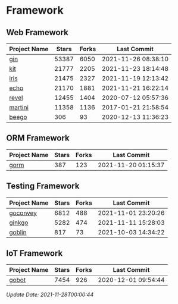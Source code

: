 # Framework

## Web Framework
| Project Name | Stars | Forks | Last Commit |
| ------------ | ----- | ----- | ----------- |
| [gin](https://github.com/gin-gonic/gin) | 53387 | 6050 | 2021-11-26 08:38:10 |
| [kit](https://github.com/go-kit/kit) | 21777 | 2205 | 2021-11-23 18:14:48 |
| [iris](https://github.com/kataras/iris) | 21475 | 2327 | 2021-11-19 12:13:42 |
| [echo](https://github.com/labstack/echo) | 21170 | 1881 | 2021-11-21 16:22:14 |
| [revel](https://github.com/revel/revel) | 12455 | 1404 | 2020-07-12 05:57:36 |
| [martini](https://github.com/go-martini/martini) | 11358 | 1136 | 2017-01-21 21:58:54 |
| [beego](https://github.com/astaxie/beego) | 306 | 93 | 2020-12-13 11:36:23 |

## ORM Framework
| Project Name | Stars | Forks | Last Commit |
| ------------ | ----- | ----- | ----------- |
| [gorm](https://github.com/jinzhu/gorm) | 387 | 123 | 2021-11-20 01:15:37 |

## Testing Framework
| Project Name | Stars | Forks | Last Commit |
| ------------ | ----- | ----- | ----------- |
| [goconvey](https://github.com/smartystreets/goconvey) | 6812 | 488 | 2021-11-01 23:20:26 |
| [ginkgo](https://github.com/onsi/ginkgo) | 5282 | 474 | 2021-11-11 15:28:03 |
| [goblin](https://github.com/franela/goblin) | 817 | 73 | 2021-10-03 14:34:22 |

## IoT Framework
| Project Name | Stars | Forks | Last Commit |
| ------------ | ----- | ----- | ----------- |
| [gobot](https://github.com/hybridgroup/gobot) | 7454 | 926 | 2020-12-01 09:54:44 |

*Update Date: 2021-11-28T00:00:44*